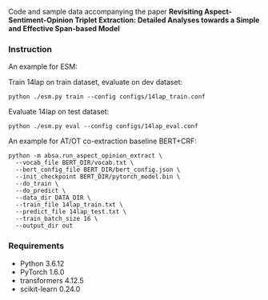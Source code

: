 Code and sample data accompanying the paper **Revisiting Aspect-Sentiment-Opinion Triplet Extraction: Detailed Analyses towards a Simple and Effective Span-based Model**

### Instruction 

An example for ESM:

Train 14lap on train dataset, evaluate on dev dataset:

```
python ./esm.py train --config configs/14lap_train.conf
```

Evaluate 14lap on test dataset:
```
python ./esm.py eval --config configs/14lap_eval.conf
```

An example for AT/OT co-extraction baseline BERT+CRF:

```
python -m absa.run_aspect_opinion_extract \
  --vocab_file BERT_DIR/vocab.txt \
  --bert_config_file BERT_DIR/bert_config.json \
  --init_checkpoint BERT_DIR/pytorch_model.bin \
  --do_train \
  --do_predict \
  --data_dir DATA_DIR \
  --train_file 14lap_train.txt \
  --predict_file 14lap_test.txt \
  --train_batch_size 16 \
  --output_dir out
```

### Requirements

- Python 3.6.12
- PyTorch 1.6.0
- transformers 4.12.5
- scikit-learn 0.24.0
